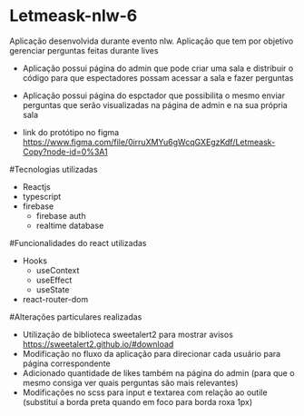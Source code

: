 # Letmeask-nlw-6


Aplicação desenvolvida durante evento nlw. Aplicação que tem por objetivo gerenciar perguntas feitas durante lives
* Aplicação possui página do admin que pode criar uma sala e distribuir o código para que espectadores possam acessar a sala e fazer perguntas
* Aplicação possui página do espctador que possibilita o mesmo enviar perguntas que serão visualizadas na página de admin e na sua própria sala 

* link do protótipo no figma https://www.figma.com/file/0irruXMYu6gWcqGXEgzKdf/Letmeask-Copy?node-id=0%3A1

#Tecnologias utilizadas
* Reactjs
* typescript
* firebase
  * firebase auth
  * realtime database

#Funcionalidades do react utilizadas
* Hooks
  * useContext
  * useEffect
  * useState
* react-router-dom

#Alterações particulares realizadas
* Utilização de biblioteca sweetalert2 para mostrar avisos https://sweetalert2.github.io/#download
* Modificação no fluxo da aplicação para direcionar cada usuário para página correspondente
* Adicionado quantidade de likes também na página do admin (para que o mesmo consiga ver quais perguntas são mais relevantes)
* Modificações no scss para input e textarea com relação ao outile (substituí a borda preta quando em foco para borda roxa 1px)


